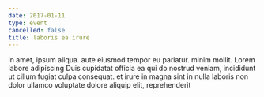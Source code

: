 ```yaml
---
date: 2017-01-11
type: event
cancelled: false
title: laboris ea irure
---
```

in amet, ipsum aliqua. aute eiusmod tempor eu pariatur. minim mollit. Lorem labore adipiscing Duis cupidatat officia ea qui do nostrud veniam, incididunt ut cillum fugiat culpa consequat. et irure in magna sint in nulla laboris non dolor ullamco voluptate dolore aliquip elit, reprehenderit